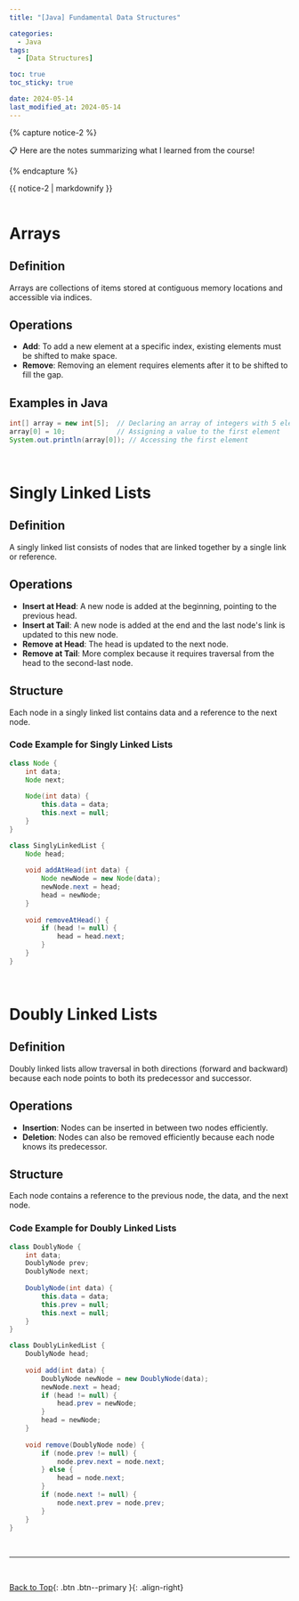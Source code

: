 ```yaml
---
title: "[Java] Fundamental Data Structures"

categories:
  - Java
tags:
  - [Data Structures]

toc: true
toc_sticky: true

date: 2024-05-14
last_modified_at: 2024-05-14
---
```


{% capture notice-2 %}

📋 Here are the notes summarizing what I learned from the course!

  {% endcapture %}

<div class="notice--danger">{{ notice-2 | markdownify }}</div>

<br>



# Arrays

## Definition
Arrays are collections of items stored at contiguous memory locations and accessible via indices.

## Operations
- **Add**: To add a new element at a specific index, existing elements must be shifted to make space.
- **Remove**: Removing an element requires elements after it to be shifted to fill the gap.

## Examples in Java
```java
int[] array = new int[5];  // Declaring an array of integers with 5 elements
array[0] = 10;             // Assigning a value to the first element
System.out.println(array[0]); // Accessing the first element
```

<br>

# Singly Linked Lists

## Definition
A singly linked list consists of nodes that are linked together by a single link or reference.

## Operations
- **Insert at Head**: A new node is added at the beginning, pointing to the previous head.
- **Insert at Tail**: A new node is added at the end and the last node's link is updated to this new node.
- **Remove at Head**: The head is updated to the next node.
- **Remove at Tail**: More complex because it requires traversal from the head to the second-last node.

## Structure
Each node in a singly linked list contains data and a reference to the next node.

### Code Example for Singly Linked Lists
```java
class Node {
    int data;
    Node next;
    
    Node(int data) {
        this.data = data;
        this.next = null;
    }
}

class SinglyLinkedList {
    Node head;
    
    void addAtHead(int data) {
        Node newNode = new Node(data);
        newNode.next = head;
        head = newNode;
    }
    
    void removeAtHead() {
        if (head != null) {
            head = head.next;
        }
    }
}
```
<br>

# Doubly Linked Lists

## Definition
Doubly linked lists allow traversal in both directions (forward and backward) because each node points to both its predecessor and successor.

## Operations
- **Insertion**: Nodes can be inserted in between two nodes efficiently.
- **Deletion**: Nodes can also be removed efficiently because each node knows its predecessor.

## Structure
Each node contains a reference to the previous node, the data, and the next node.

### Code Example for Doubly Linked Lists
```java
class DoublyNode {
    int data;
    DoublyNode prev;
    DoublyNode next;
    
    DoublyNode(int data) {
        this.data = data;
        this.prev = null;
        this.next = null;
    }
}

class DoublyLinkedList {
    DoublyNode head;
    
    void add(int data) {
        DoublyNode newNode = new DoublyNode(data);
        newNode.next = head;
        if (head != null) {
            head.prev = newNode;
        }
        head = newNode;
    }
    
    void remove(DoublyNode node) {
        if (node.prev != null) {
            node.prev.next = node.next;
        } else {
            head = node.next;
        }
        if (node.next != null) {
            node.next.prev = node.prev;
        }
    }
}
```


<br>

---

<br>

[Back to Top](#){: .btn .btn--primary }{: .align-right}

